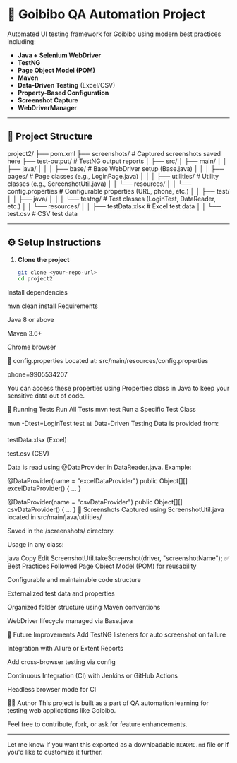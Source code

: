 # 🧪 Goibibo QA Automation Project

Automated UI testing framework for Goibibo using modern best practices including:

- **Java + Selenium WebDriver**
- **TestNG**
- **Page Object Model (POM)**
- **Maven**
- **Data-Driven Testing** (Excel/CSV)
- **Property-Based Configuration**
- **Screenshot Capture**
- **WebDriverManager**

---

## 📁 Project Structure

project2/
├── pom.xml
├── screenshots/ # Captured screenshots saved here
├── test-output/ # TestNG output reports
│
├── src/
│ ├── main/
│ │ ├── java/
│ │ │ ├── base/ # Base WebDriver setup (Base.java)
│ │ │ ├── pages/ # Page classes (e.g., LoginPage.java)
│ │ │ ├── utilities/ # Utility classes (e.g., ScreenshotUtil.java)
│ │ └── resources/
│ │ └── config.properties # Configurable properties (URL, phone, etc.)
│
│ ├── test/
│ │ ├── java/
│ │ │ └── testng/ # Test classes (LoginTest, DataReader, etc.)
│ │ └── resources/
│ │ ├── testData.xlsx # Excel test data
│ │ └── test.csv # CSV test data



---

## ⚙️ Setup Instructions

1. **Clone the project**
   ```bash
   git clone <your-repo-url>
   cd project2
Install dependencies


mvn clean install
Requirements

Java 8 or above

Maven 3.6+

Chrome browser

🧾 config.properties
Located at: src/main/resources/config.properties

phone=9905534207

You can access these properties using Properties class in Java to keep your sensitive data out of code.

🧪 Running Tests
Run All Tests
mvn test
Run a Specific Test Class

mvn -Dtest=LoginTest test
📊 Data-Driven Testing
Data is provided from:

testData.xlsx (Excel)

test.csv (CSV)

Data is read using @DataProvider in DataReader.java. Example:


@DataProvider(name = "excelDataProvider")
public Object[][] excelDataProvider() { ... }

@DataProvider(name = "csvDataProvider")
public Object[][] csvDataProvider() { ... }
📸 Screenshots
Captured using ScreenshotUtil.java located in src/main/java/utilities/

Saved in the /screenshots/ directory.

Usage in any class:

java
Copy
Edit
ScreenshotUtil.takeScreenshot(driver, "screenshotName");
✅ Best Practices Followed
Page Object Model (POM) for reusability

Configurable and maintainable code structure

Externalized test data and properties

Organized folder structure using Maven conventions

WebDriver lifecycle managed via Base.java

🚀 Future Improvements
Add TestNG listeners for auto screenshot on failure

Integration with Allure or Extent Reports

Add cross-browser testing via config

Continuous Integration (CI) with Jenkins or GitHub Actions

Headless browser mode for CI

🧑‍💻 Author
This project is built as a part of QA automation learning for testing web applications like Goibibo.

Feel free to contribute, fork, or ask for feature enhancements.


---

Let me know if you want this exported as a downloadable `README.md` file or if you'd like to customize it further.